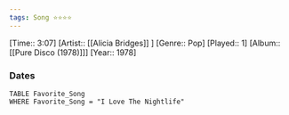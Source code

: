 ```yaml
---
tags: Song ⭐⭐⭐⭐ 
---
```

[Time:: 3:07]
[Artist:: [[Alicia Bridges]] ]
[Genre:: Pop]
[Played:: 1]
[Album:: [[Pure Disco (1978)]]]
[Year:: 1978]
### Dates
````dataview
TABLE Favorite_Song
WHERE Favorite_Song = "I Love The Nightlife"
````